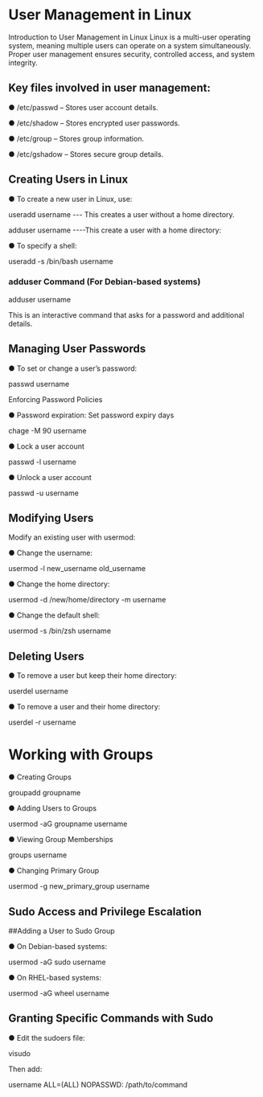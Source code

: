 # User Management in Linux

Introduction to User Management in Linux
Linux is a multi-user operating system, meaning multiple users can operate on a system simultaneously. Proper user management ensures security, controlled access, and system integrity.

## Key files involved in user management:

● /etc/passwd – Stores user account details.

● /etc/shadow – Stores encrypted user passwords.

● /etc/group – Stores group information.

● /etc/gshadow – Stores secure group details.

## Creating Users in Linux

● To create a new user in Linux, use:

useradd username --- This creates a user without a home directory.

adduser username ----This create a user with a home directory:

● To specify a shell:

useradd -s /bin/bash username

### adduser Command (For Debian-based systems)

adduser username

This is an interactive command that asks for a password and additional details.

## Managing User Passwords

● To set or change a user’s password:

passwd username

Enforcing Password Policies

● Password expiration: Set password expiry days

chage -M 90 username

● Lock a user account

passwd -l username

● Unlock a user account

passwd -u username


## Modifying Users

Modify an existing user with usermod:

● Change the username:

usermod -l new_username old_username

● Change the home directory:

usermod -d /new/home/directory -m username

● Change the default shell:

usermod -s /bin/zsh username

## Deleting Users

● To remove a user but keep their home directory:

userdel username

● To remove a user and their home directory:

userdel -r username

# Working with Groups

● Creating Groups

groupadd groupname

● Adding Users to Groups

usermod -aG groupname username

● Viewing Group Memberships

groups username

● Changing Primary Group

usermod -g new_primary_group username

## Sudo Access and Privilege Escalation

##Adding a User to Sudo Group

● On Debian-based systems:

usermod -aG sudo username

● On RHEL-based systems:

usermod -aG wheel username

## Granting Specific Commands with Sudo

● Edit the sudoers file:

visudo

Then add:

username ALL=(ALL) NOPASSWD: /path/to/command









